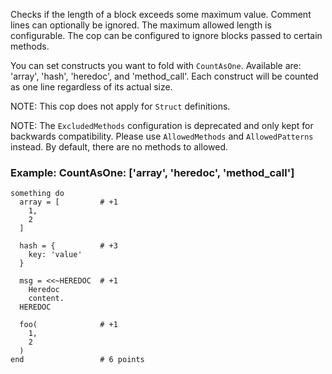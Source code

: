 Checks if the length of a block exceeds some maximum value.
Comment lines can optionally be ignored.
The maximum allowed length is configurable.
The cop can be configured to ignore blocks passed to certain methods.

You can set constructs you want to fold with `CountAsOne`.
Available are: 'array', 'hash', 'heredoc', and 'method_call'. Each construct
will be counted as one line regardless of its actual size.

NOTE: This cop does not apply for `Struct` definitions.

NOTE: The `ExcludedMethods` configuration is deprecated and only kept
for backwards compatibility. Please use `AllowedMethods` and `AllowedPatterns`
instead. By default, there are no methods to allowed.

### Example: CountAsOne: ['array', 'heredoc', 'method_call']

    something do
      array = [         # +1
        1,
        2
      ]

      hash = {          # +3
        key: 'value'
      }

      msg = <<~HEREDOC  # +1
        Heredoc
        content.
      HEREDOC

      foo(              # +1
        1,
        2
      )
    end                 # 6 points
